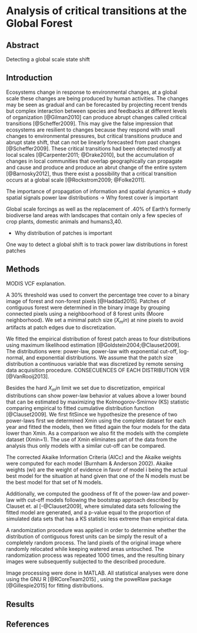# Analysis of critical transitions at the Global Forest

## Abstract

Detecting a global scale state shift

## Introduction

Ecosystems change in response to environmental changes, at a global scale these changes are being produced by human activities. The changes may be seen as gradual and can be forecasted by projecting recent trends but complex interaction between species and feedbacks at different levels of organization [@Gilman2010] can produce abrupt changes called critical transitions [@Scheffer2009].  This may give the false impression that ecosystems are resilient to changes because they respond with small changes to environmental pressures, but critical transitions pruduce and abrupt state shift, that can not be linearly forecasted from past changes [@Scheffer2009]. These critical transitions had been detected mostly at local scales   [@Carpenter2011; @Drake2010], but the accumulation of changes in local communities that overlap geographically can propagate and cause and produce and produce an abrut change of the entire system [@Barnosky2012], thus there exist a possibility that a critical transition occurs at a global scale [@Rockstrom2009; @Folke2011].  

The importance of propagation of information and spatial dynamics -> study spatial signals power law distributions -> Why forest cover is important

 Global scale forcings as well as the replacement of .40% of Earth’s formerly biodiverse land areas with landscapes that contain only a few species of crop plants, domestic animals and humans3,40. 


* Why distribution of patches is important

One way to detect a global shift is to track power law distributions in forest patches 

## Methods

MODIS VCF explanation.

A 30% threshold was used to convert the percentage tree cover to a binary image of forest and non-forest pixels [@Haddad2015]. Patches of contiguous forest were determined in the binary image by grouping connected pixels using a neighboorhood of 8 forest units (Moore neighborhood). We set a minimal patch
size ($X_min$) at nine pixels to avoid artifacts at patch edges due to discretization. 

We fitted the empirical distribution of forest patch areas to four distributions using maximum likelihood estimation [@Goldstein2004;@Clauset2009]. The distributions were: power-law, power-law with exponential cut-off, log-normal, and exponential distributions. We assume that the patch size distribution a continuous variable that was discretized by remote sensing data acquisition procedure. CONSECUENCES OF EACH DISTRIBUTION VER [@VanRooij2013].

Besides the hard $X_min$ limit we set due to discretization, empirical distributions can show power-law behavior at values above a lower bound that can be estimated by maximizing the Kolmogorov-Smirnov (KS) statistic comparing empirical to fitted cumulative distribution function [@Clauset2009].  We first fitSince we hypothesize the presence of two power-laws first we determined Xmin using the complete dataset for each year and fitted the models, then we fitted again the four models for the data lower than Xmin. As a comparison we also fit the models with the complete dataset (Xmin=1). The use of Xmin eliminates part of the data from the analysis thus only models with a similar cut-off can be compared. 

The corrected Akaike Information Criteria (AICc) and the Akaike weights were computed for each model (Burnham & Anderson 2002). Akaike weights (wi) are the weight of  evidence in favor of model i being the actual best model for the situation at hand given that one of the N models must be the best model for that set of N models. 

Additionally, we computed the goodness of fit of the power-law and power-law with cut-off models following the bootstrap approach described by Clauset et. al [-@Clauset2009], where simulated data sets following the fitted model are generated, and a p-value equal to the proportion of simulated data sets that has a KS statistic less extreme than empirical data. 

A randomization procedure was applied in order to determine whether the distribution of contiguous forest units can be simply the result of a completely random process. The land pixels of the original image where randomly relocated while keeping watered areas untouched. The randomization process was repeated 1000 times, and the resulting binary images were subsequently subjected to the described procedure. 

Image processing were done in MATLAB. All statistical analyses were done using the GNU R [@RCoreTeam2015] , using the poweRlaw package [@Gillespie2015] for fitting distributions.




## Results

## References
